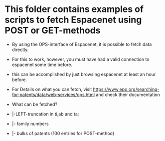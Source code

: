# This folder contains examples of scripts to fetch Espacenet using POST or GET-methods
 * By using the OPS-interface of Espacenet, it is possible to fetch data directly.
 * For this to work, however, you must have had a valid connection to espacenet some time before.
 * this can be accomplished by just browsing espacenet at least an hour before.
 
 * For Details on what you can fetch, visit https://www.epo.org/searching-for-patents/data/web-services/ops.html and check their documentation
 
 * What can be fetched?
 * |-LEFT-truncation in ti,ab and ta; 
 * |- family numbers
 * |- bulks of patents (100 entries for POST-method)

